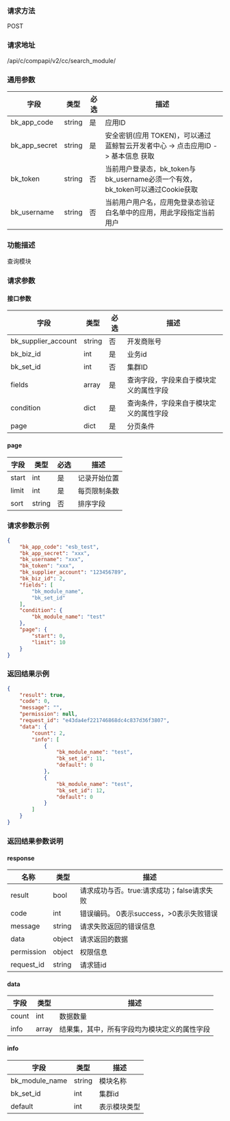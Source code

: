 
### 请求方法

POST


### 请求地址

/api/c/compapi/v2/cc/search_module/


### 通用参数

| 字段 | 类型 | 必选 |  描述 |
|-----------|------------|--------|------------|
| bk_app_code  |  string    | 是 | 应用ID     |
| bk_app_secret|  string    | 是 | 安全密钥(应用 TOKEN)，可以通过 蓝鲸智云开发者中心 -> 点击应用ID -> 基本信息 获取 |
| bk_token     |  string    | 否 | 当前用户登录态，bk_token与bk_username必须一个有效，bk_token可以通过Cookie获取 |
| bk_username  |  string    | 否 | 当前用户用户名，应用免登录态验证白名单中的应用，用此字段指定当前用户 |


### 功能描述

查询模块

### 请求参数



#### 接口参数

| 字段      |  类型      | 必选   |  描述      |
|-----------|------------|--------|------------|
| bk_supplier_account | string     | 否     | 开发商账号 |
| bk_biz_id      |  int     | 是     | 业务id |
| bk_set_id      |  int     | 否     | 集群ID |
| fields         |  array   | 是     | 查询字段，字段来自于模块定义的属性字段 |
| condition      |  dict    | 是     | 查询条件，字段来自于模块定义的属性字段 |
| page           |  dict    | 是     | 分页条件 |

#### page

| 字段      |  类型      | 必选   |  描述      |
|-----------|------------|--------|------------|
| start    |  int    | 是     | 记录开始位置 |
| limit    |  int    | 是     | 每页限制条数 |
| sort     |  string | 否     | 排序字段 |

### 请求参数示例

```json
{
    "bk_app_code": "esb_test",
    "bk_app_secret": "xxx",
    "bk_username": "xxx",
    "bk_token": "xxx",
    "bk_supplier_account": "123456789",
    "bk_biz_id": 2,
    "fields": [
        "bk_module_name",
        "bk_set_id"
    ],
    "condition": {
        "bk_module_name": "test"
    },
    "page": {
        "start": 0,
        "limit": 10
    }
}
```

### 返回结果示例

```json
{
    "result": true,
    "code": 0,
    "message": "",
    "permission": null,
    "request_id": "e43da4ef221746868dc4c837d36f3807",
    "data": {
        "count": 2,
        "info": [
            {
                "bk_module_name": "test",
                "bk_set_id": 11,
                "default": 0
            },
            {
                "bk_module_name": "test",
                "bk_set_id": 12,
                "default": 0
            }
        ]
    }
}
```

### 返回结果参数说明
#### response

| 名称    | 类型   | 描述                                    |
| ------- | ------ | ------------------------------------- |
| result  | bool   | 请求成功与否。true:请求成功；false请求失败 |
| code    | int    | 错误编码。 0表示success，>0表示失败错误    |
| message | string | 请求失败返回的错误信息                    |
| data    | object | 请求返回的数据                           |
| permission    | object | 权限信息    |
| request_id    | string | 请求链id    |

#### data

| 字段      | 类型      | 描述      |
|-----------|-----------|-----------|
| count     | int       | 数据数量 |
| info      | array     | 结果集，其中，所有字段均为模块定义的属性字段 |

#### info
| 字段      | 类型      | 描述      |
|-----------|-----------|-----------|
| bk_module_name     | string       | 模块名称 |
| bk_set_id     | int       | 集群id |
|default | int | 表示模块类型 |